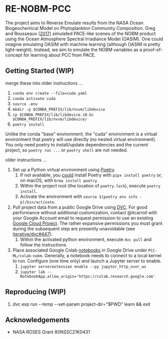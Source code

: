 # RE-NOBM-PCC

The project aims to Reverse Emulate results from the NASA Ocean Biogeochemical
Model on Phytoplankton Community Composition.
Greg and Rousseaux ([2017][1]) simulated PACE-like scenes of the NOBM product
using the Ocean Atmosphere Spectral Irradiance Model (OASIM).
One could imagine emulating OASIM with machine learning (although OASIM is
pretty light-weight).
Instead, we aim to emulate the NOBM variables as a proof-of-concept for
learning about PCC from PACE.

## Getting Started (WIP)

merge these into older instructions ...

1. `conda env create --file=cuda.yaml`
1. `conda activate cuda`
1. `source .env`
1. `mkdir -p $CONDA_PREFIX/lib/nvvm/libdevice`
1. `cp $CONDA_PREFIX/lib/libdevice.10.bc $CONDA_PREFIX/lib/nvvm/libdevice/`
1. `poetry install`

Unlike the conda "base" environment, the "cuda" environment is a virtual environment
that poetry will use directly (no nested virtual environment). You only need poetry
to install/update dependencies and the current project, so `poetry run ...` or
`poetry shell` are not needed.

older instructions ...

1. Set up a Python virtual environment using [Poetry][2].
    1. If not available, you [could][3] install Poetry with
    `pipx install poetry` or, on macOS, with `brew install poetry`.
    1. Within the project root (the location of `poetry.lock`), execute
    `poetry install`.
    1. Activate the environment with
    `source $(poetry env info -p)/bin/activate`.
1. Pull project data from a public Google Drive using [DVC][4]. For good
performance without additional customization, contact @itcarroll with your
Google Account email to request permission to use an existing
[Google Cloud Project][5]. The rather expansive permissions you must grant
during the subsequent step are presently unavoidable (see
[iterative/dvc#447][6]).
    1. Within the activated python environment, execute `dvc pull` and follow
    the instructions.
1. Place associated Google Colab [notebooks][7] in Google Drive under
`PCC-ML/colab-nobm`. Generally, a notebook needs to connect to a local kernel to
run. Configure (one time only) and launch a Jupyter server to enable.
    1. `jupyter serverextension enable --py jupyter_http_over_ws`
    1. `jupyter lab --NotebookApp.allow_origin='https://colab.research.google.com'`

## Reproducing (WIP)

1. dvc exp run --temp --set-param project-dir="$PWD" learn && exit 

## Acknowledgements

- NASA ROSES Grant 80NSSC21K0431

[1]: https://doi.org/10.3389/fmars.2017.00060
[2]: https://python-poetry.org/
[3]: https://python-poetry.org/docs/#installing-with-pipx
[4]: https://dvc.org
[5]: https://dvc.org/doc/user-guide/setup-google-drive-remote#using-a-custom-google-cloud-project-recommended
[6]: https://github.com/iterative/dvc/issues/4477
[7]: https://drive.google.com/drive/folders/1fE1Ck_XPoHQ2OVBSGRfEGlY72kSSklkE

